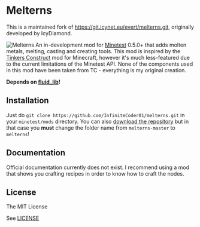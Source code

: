 # Melterns
This is a maintained fork of https://git.icynet.eu/evert/melterns.git, originally developed by IcyDiamond.

![Melterns](screenshot.png)
An in-development mod for [Minetest](http://minetest.net) 0.5.0+ that adds molten metals, melting, casting and creating tools. This mod is inspired by the [Tinkers Construct](https://minecraft.curseforge.com/projects/tinkers-construct) mod for Minecraft, however it's much less-featured due to the current limitations of the Minetest API. None of the components used in this mod have been taken from TC - everything is my original creation.

**Depends on [fluid_lib](https://git.icynet.eu/evert/fluid_lib.git)!**

## Installation
Just do `git clone https://github.com/InfiniteCoder01/melterns.git` in your `minetest/mods` directory. You can also [download the repository](https://github.com/InfiniteCoder01/melterns/archive/master.zip) but in that case you **must** change the folder name from `melterns-master` to `melterns`!

## Documentation
Official documentation currently does not exist. I recommend using a mod that shows you crafting recipes in order to know how to craft the nodes.

## License
The MIT License

See [LICENSE](LICENSE.txt)

